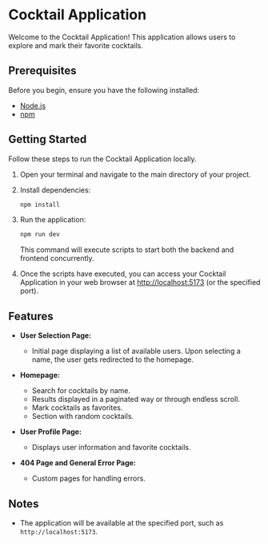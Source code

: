 # Cocktail Application

Welcome to the Cocktail Application! This application allows users to explore and mark their favorite cocktails.

## Prerequisites

Before you begin, ensure you have the following installed:

- [Node.js](https://nodejs.org/)
- [npm](https://www.npmjs.com/)

## Getting Started

Follow these steps to run the Cocktail Application locally.

1. Open your terminal and navigate to the main directory of your project.

2. Install dependencies:

    ```bash
    npm install
    ```

3. Run the application:

    ```bash
    npm run dev
    ```

   This command will execute scripts to start both the backend and frontend concurrently.

4. Once the scripts have executed, you can access your Cocktail Application in your web browser at [http://localhost:5173](http://localhost:5173) (or the specified port).

## Features

- **User Selection Page:**
  - Initial page displaying a list of available users. Upon selecting a name, the user gets redirected to the homepage.

- **Homepage:**
  - Search for cocktails by name.
  - Results displayed in a paginated way or through endless scroll.
  - Mark cocktails as favorites.
  - Section with random cocktails.

- **User Profile Page:**
  - Displays user information and favorite cocktails.

- **404 Page and General Error Page:**
  - Custom pages for handling errors.

## Notes

- The application will be available at the specified port, such as `http://localhost:5173`.
